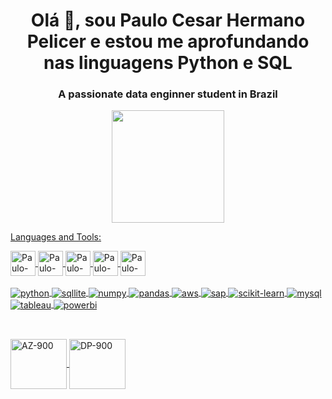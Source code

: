 <h1 align="center">Olá 👋, sou Paulo Cesar Hermano Pelicer e estou me aprofundando nas linguagens Python e SQL </h1>
<h3 align="center">A passionate data enginner student in Brazil</h3>

<div align="center">
  <a href="https://github.com/Paulopelicer">
  <img height="180em" src="https://github-readme-stats.vercel.app/api?username=Paulopelicer&show_icons=true&theme=vision-friendly-dark&include_all_commits=true&count_private=true"/>
  </div>

Languages and Tools:
<div style="display: inline_block"> 
  <img align="center" alt="Paulo-Python" height="40" width="40" 
src="https://cdn.jsdelivr.net/gh/devicons/devicon/icons/python/python-original-wordmark.svg">
  <img align="center" alt="Paulo-SQL" height="40" width="40"
src="https://www.svgrepo.com/show/303229/microsoft-sql-server-logo.svg">
  <img align="center" alt="Paulo-Docker" height="40" width="40"
src="https://cdn.jsdelivr.net/gh/devicons/devicon/icons/docker/docker-original-wordmark.svg">
  <img align="center" alt="Paulo-Docker" height="40" width="40"
src="https://cdn.jsdelivr.net/gh/devicons/devicon/icons/oracle/oracle-original.svg">
  <img align="center" alt="Paulo-Jupyter" height="40" width="40"
src="https://cdn.jsdelivr.net/gh/devicons/devicon/icons/jupyter/jupyter-plain-wordmark.svg">
 
<div style="display: inline_block"><br/>
  <img align="center" alt="python" src="https://img.shields.io/badge/Python-3776AB?style=for-the-badge&logo=python&logoColor=yellow"/>
  <img align="center" alt="sqllite" src="https://img.shields.io/badge/SQLite-07405E?style=for-the-badge&logo=sqlite&logoColor=white"/>
  <img align="center" alt="numpy" src="https://img.shields.io/badge/NumPy-4B8BBE?style=for-the-badge&logo=numpy&logoColor=white"/>
  <img align="center" alt="pandas" src="https://img.shields.io/badge/Pandas-150458?style=for-the-badge&logo=pandas&logoColor=white"/>
  <img align="center" alt="aws" src="https://img.shields.io/badge/AWS-FF9900?style=for-the-badge&logo=amazon-aws&logoColor=white"/>
  <img align="center" alt="sap" src="https://img.shields.io/badge/SAP-0FAAFF?style=for-the-badge&logo=sap&logoColor=white"/>
  <img align="center" alt="scikit-learn" src="https://img.shields.io/badge/Scikit-Learn-808080?style=for-the-badge&logo=Scikit-Learn&logoColor=white"/>
  <img align="center" alt="mysql" src="https://img.shields.io/badge/MySQL-07405E?style=for-the-badge&logo=mysql&logoColor=white"/>
  <img align="center" alt="tableau" src = "https://img.shields.io/badge/Tableau-E97627?style=for-the-badge&logo=Tableau&logoColor=white"/>
  <img align="center" alt="powerbi" src = "https://img.shields.io/badge/PowerBI-FF9900?style=for-the-badge&logo=PowerBI&logoColor=white"/>
</div><br/>
</div>

 ##
  <div style="display: inline_block">
    <img align="center" alt="AZ-900" height="80" width="90" src="https://images.credly.com/size/340x340/images/be8fcaeb-c769-4858-b567-ffaaa73ce8cf/image.png">
    <img align="center" alt="DP-900" height="80" width="90" src="https://images.credly.com/size/340x340/images/70eb1e3f-d4de-4377-a062-b20fb29594ea/azure-data-fundamentals-600x600.png">
  </div>
